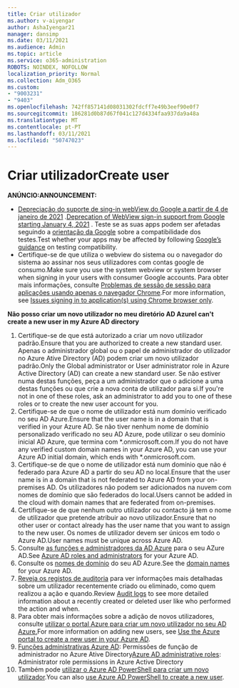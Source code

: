 ```yaml
---
title: Criar utilizador
ms.author: v-aiyengar
author: AshaIyengar21
manager: dansimp
ms.date: 03/11/2021
ms.audience: Admin
ms.topic: article
ms.service: o365-administration
ROBOTS: NOINDEX, NOFOLLOW
localization_priority: Normal
ms.collection: Adm_O365
ms.custom:
- "9003231"
- "9403"
ms.openlocfilehash: 742ff857141d08031302fdcff7e49b3eef90e0f7
ms.sourcegitcommit: 186281d0b87d67f041c127d4334faa937da9a48a
ms.translationtype: MT
ms.contentlocale: pt-PT
ms.lasthandoff: 03/11/2021
ms.locfileid: "50747023"
---
```

# <a name="create-user"></a><span data-ttu-id="64ab8-102">Criar utilizador</span><span class="sxs-lookup"><span data-stu-id="64ab8-102">Create user</span></span>

<span data-ttu-id="64ab8-103">**ANÚNCIO:**</span><span class="sxs-lookup"><span data-stu-id="64ab8-103">**ANNOUNCEMENT:**</span></span>

- <span data-ttu-id="64ab8-104">[Depreciação do suporte de sing-in webView do Google a partir de 4 de janeiro de 2021](https://docs.microsoft.com/azure/active-directory/external-identities/google-federation#deprecation-of-webview-sign-in-support) .</span><span class="sxs-lookup"><span data-stu-id="64ab8-104">[Deprecation of WebView sign-in support from Google starting January 4, 2021](https://docs.microsoft.com/azure/active-directory/external-identities/google-federation#deprecation-of-webview-sign-in-support) .</span></span> <span data-ttu-id="64ab8-105">Teste se as suas apps podem ser afetadas seguindo a [orientação da Google](https://go.microsoft.com/fwlink/?linkid=2157323) sobre a compatibilidade dos testes.</span><span class="sxs-lookup"><span data-stu-id="64ab8-105">Test whether your apps may be affected by following [Google’s guidance](https://go.microsoft.com/fwlink/?linkid=2157323) on testing compatibility.</span></span>
- <span data-ttu-id="64ab8-106">Certifique-se de que utiliza o webview do sistema ou o navegador do sistema ao assinar nos seus utilizadores com contas google de consumo.</span><span class="sxs-lookup"><span data-stu-id="64ab8-106">Make sure you use the system webview or system browser when signing in your users with consumer Google accounts.</span></span> <span data-ttu-id="64ab8-107">Para obter mais informações, consulte [Problemas de sessão de sessão para aplicações usando apenas o navegador Chrome](https://docs.microsoft.com/office365/troubleshoot/miscellaneous/chrome-behavior-affects-applications).</span><span class="sxs-lookup"><span data-stu-id="64ab8-107">For more information, see [Issues signing in to application(s) using Chrome browser only](https://docs.microsoft.com/office365/troubleshoot/miscellaneous/chrome-behavior-affects-applications).</span></span>

<span data-ttu-id="64ab8-108">**Não posso criar um novo utilizador no meu diretório AD Azure**</span><span class="sxs-lookup"><span data-stu-id="64ab8-108">**I can't create a new user in my Azure AD directory**</span></span>

1. <span data-ttu-id="64ab8-109">Certifique-se de que está autorizado a criar um novo utilizador padrão.</span><span class="sxs-lookup"><span data-stu-id="64ab8-109">Ensure that you are authorized to create a new standard user.</span></span> <span data-ttu-id="64ab8-110">Apenas o administrador global ou o papel de administrador do utilizador no Azure Ative Directory (AD) podem criar um novo utilizador padrão.</span><span class="sxs-lookup"><span data-stu-id="64ab8-110">Only the Global administrator or User administrator role in Azure Active Directory (AD) can create a new standard user.</span></span> <span data-ttu-id="64ab8-111">Se não estiver numa destas funções, peça a um administrador que o adicione a uma destas funções ou que crie a nova conta de utilizador para si.</span><span class="sxs-lookup"><span data-stu-id="64ab8-111">If you're not in one of these roles, ask an administrator to add you to one of these roles or to create the new user account for you.</span></span>
1. <span data-ttu-id="64ab8-112">Certifique-se de que o nome de utilizador está num domínio verificado no seu AD Azure.</span><span class="sxs-lookup"><span data-stu-id="64ab8-112">Ensure that the user name is in a domain that is verified in your Azure AD.</span></span> <span data-ttu-id="64ab8-113">Se não tiver nenhum nome de domínio personalizado verificado no seu AD Azure, pode utilizar o seu domínio inicial AD Azure, que termina com \*.onmicrosoft.com.</span><span class="sxs-lookup"><span data-stu-id="64ab8-113">If you do not have any verified custom domain names in your Azure AD, you can use your Azure AD initial domain, which ends with \*.onmicrosoft.com.</span></span>
1. <span data-ttu-id="64ab8-114">Certifique-se de que o nome de utilizador está num domínio que não é federado para Azure AD a partir do seu AD no local.</span><span class="sxs-lookup"><span data-stu-id="64ab8-114">Ensure that the user name is in a domain that is not federated to Azure AD from your on-premises AD.</span></span> <span data-ttu-id="64ab8-115">Os utilizadores não podem ser adicionados na nuvem com nomes de domínio que são federados do local.</span><span class="sxs-lookup"><span data-stu-id="64ab8-115">Users cannot be added in the cloud with domain names that are federated from on-premises.</span></span>
1. <span data-ttu-id="64ab8-116">Certifique-se de que nenhum outro utilizador ou contacto já tem o nome de utilizador que pretende atribuir ao novo utilizador.</span><span class="sxs-lookup"><span data-stu-id="64ab8-116">Ensure that no other user or contact already has the user name that you want to assign to the new user.</span></span> <span data-ttu-id="64ab8-117">Os nomes de utilizador devem ser únicos em todo o Azure AD.</span><span class="sxs-lookup"><span data-stu-id="64ab8-117">User names must be unique across Azure AD.</span></span>
1. <span data-ttu-id="64ab8-118">Consulte [as funções e administradores da AD Azure](https://portal.azure.com/#blade/Microsoft_AAD_IAM/ActiveDirectoryMenuBlade/RolesAndAdministrators) para o seu AZure AD.</span><span class="sxs-lookup"><span data-stu-id="64ab8-118">See [Azure AD roles and administrators](https://portal.azure.com/#blade/Microsoft_AAD_IAM/ActiveDirectoryMenuBlade/RolesAndAdministrators) for your Azure AD.</span></span>
1. <span data-ttu-id="64ab8-119">Consulte os [nomes de domínio](https://portal.azure.com/#blade/Microsoft_AAD_IAM/ActiveDirectoryMenuBlade/RolesAndAdministrators) do seu AD Azure.</span><span class="sxs-lookup"><span data-stu-id="64ab8-119">See the [domain names](https://portal.azure.com/#blade/Microsoft_AAD_IAM/ActiveDirectoryMenuBlade/RolesAndAdministrators) for your Azure AD.</span></span>
1. <span data-ttu-id="64ab8-120">[Reveja os registos de auditoria](https://portal.azure.com/#blade/Microsoft_AAD_IAM/ActiveDirectoryMenuBlade/RolesAndAdministrators) para ver informações mais detalhadas sobre um utilizador recentemente criado ou eliminado, como quem realizou a ação e quando.</span><span class="sxs-lookup"><span data-stu-id="64ab8-120">Review [Audit logs](https://portal.azure.com/#blade/Microsoft_AAD_IAM/ActiveDirectoryMenuBlade/RolesAndAdministrators) to see more detailed information about a recently created or deleted user like who performed the action and when.</span></span>
1. <span data-ttu-id="64ab8-121">Para obter mais informações sobre a adição de novos utilizadores, consulte [utilizar o portal Azure para criar um novo utilizador no seu AD Azure.](/azure/active-directory/active-directory-users-create-azure-portal)</span><span class="sxs-lookup"><span data-stu-id="64ab8-121">For more information on adding new users, see [Use the Azure portal to create a new user in your Azure AD](/azure/active-directory/active-directory-users-create-azure-portal).</span></span>
1. <span data-ttu-id="64ab8-122">[Funções administrativas Azure AD](https://docs.microsoft.com/azure/active-directory/active-directory-assign-admin-roles): Permissões de função de administrador no Azure Ative Directory</span><span class="sxs-lookup"><span data-stu-id="64ab8-122">[Azure AD administrative roles](https://docs.microsoft.com/azure/active-directory/active-directory-assign-admin-roles): Administrator role permissions in Azure Active Directory</span></span>
1. <span data-ttu-id="64ab8-123">Também pode [utilizar o Azure AD PowerShell para criar um novo utilizador](https://docs.microsoft.com/powershell/module/azuread/new-azureaduser?view=azureadps-2.0).</span><span class="sxs-lookup"><span data-stu-id="64ab8-123">You can also [use Azure AD PowerShell to create a new user](https://docs.microsoft.com/powershell/module/azuread/new-azureaduser?view=azureadps-2.0).</span></span>
